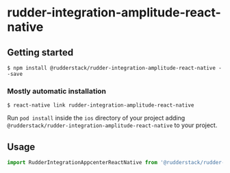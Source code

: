 # rudder-integration-amplitude-react-native

## Getting started

`$ npm install @rudderstack/rudder-integration-amplitude-react-native --save`

### Mostly automatic installation

`$ react-native link rudder-integration-amplitude-react-native`


Run `pod install` inside the `ios` directory of your project adding `@rudderstack/rudder-integration-amplitude-react-native` to your project.


## Usage
```javascript
import RudderIntegrationAppcenterReactNative from '@rudderstack/rudder-integration-amplitude-react-native';
```


